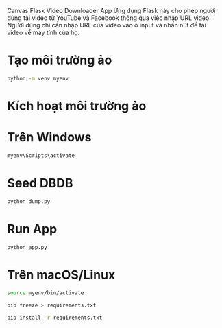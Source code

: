 Canvas Flask Video Downloader App
Ứng dụng Flask này cho phép người dùng tải video từ YouTube và Facebook thông qua việc nhập URL video. Người dùng chỉ cần nhập URL của video vào ô input và nhấn nút để tải video về máy tính của họ.

# Tạo môi trường ảo
```bash
python -m venv myenv
```
# Kích hoạt môi trường ảo
# Trên Windows
```bash
myenv\Scripts\activate
```

# Seed DBDB
```bash
python dump.py
```

# Run App
```bash
python app.py
```

# Trên macOS/Linux
```bash
source myenv/bin/activate
```

```bash
pip freeze > requirements.txt
```

```bash
pip install -r requirements.txt
```